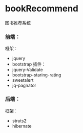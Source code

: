 # bookRecommend
图书推荐系统 
### 前端：
   框架：
   - jquery
   - bootstrap
   插件：
   - jquery-Validate
   - bootstrap-staring-rating
   - sweetalert
   - jq-pagnator 
### 后端：
   框架：
   - struts2
   - hibernate
